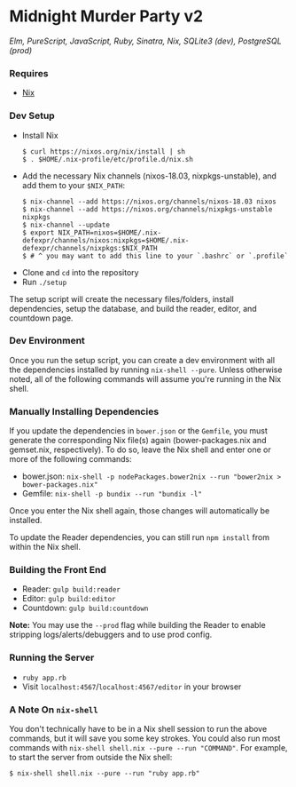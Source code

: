 # Midnight Murder Party v2
_Elm, PureScript, JavaScript, Ruby, Sinatra, Nix, SQLite3 (dev), PostgreSQL (prod)_

### Requires
- [Nix](https://nixos.org/nix/download.html)

### Dev Setup
- Install Nix
    ```
    $ curl https://nixos.org/nix/install | sh
    $ . $HOME/.nix-profile/etc/profile.d/nix.sh
    ```
- Add the necessary Nix channels (nixos-18.03, nixpkgs-unstable), and add them to your `$NIX_PATH`:
    ```
    $ nix-channel --add https://nixos.org/channels/nixos-18.03 nixos
    $ nix-channel --add https://nixos.org/channels/nixpkgs-unstable nixpkgs
    $ nix-channel --update
    $ export NIX_PATH=nixos=$HOME/.nix-defexpr/channels/nixos:nixpkgs=$HOME/.nix-defexpr/channels/nixpkgs:$NIX_PATH
    $ # ^ you may want to add this line to your `.bashrc` or `.profile`
    ```
- Clone and `cd` into the repository
- Run `./setup`

The setup script will create the necessary files/folders, install dependencies, setup the database, and build the reader, editor, and countdown page.

### Dev Environment

Once you run the setup script, you can create a dev environment with all the dependencies installed by running `nix-shell --pure`. Unless otherwise noted, all of the following commands will assume you're running in the Nix shell.

### Manually Installing Dependencies

If you update the dependencies in `bower.json` or the `Gemfile`, you must generate the corresponding Nix file(s) again (bower-packages.nix and gemset.nix, respectively). To do so, leave the Nix shell and enter one or more of the following commands:

- bower.json: `nix-shell -p nodePackages.bower2nix --run "bower2nix > bower-packages.nix"`
- Gemfile: `nix-shell -p bundix --run "bundix -l"`

Once you enter the Nix shell again, those changes will automatically be installed.

To update the Reader dependencies, you can still run `npm install` from within the Nix shell.

### Building the Front End
- Reader: `gulp build:reader`
- Editor: `gulp build:editor`
- Countdown: `gulp build:countdown`

**Note:** You may use the `--prod` flag while building the Reader to enable stripping logs/alerts/debuggers and to use prod config.

### Running the Server
- `ruby app.rb`
- Visit `localhost:4567`/`localhost:4567/editor` in your browser

### A Note On `nix-shell`

You don't technically have to be in a Nix shell session to run the above commands, but it will save you some key strokes. You could also run most commands with `nix-shell shell.nix --pure --run "COMMAND"`. For example, to start the server from outside the Nix shell:

```
$ nix-shell shell.nix --pure --run "ruby app.rb"
```
